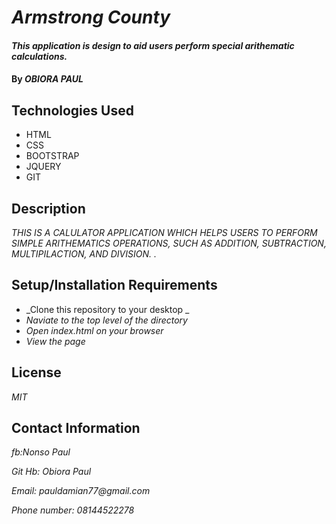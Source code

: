 # _Armstrong County_

#### _This application is design to aid users perform special arithematic calculations._

#### By _**OBIORA PAUL**_

## Technologies Used

* HTML
* CSS
* BOOTSTRAP
* JQUERY
* GIT

## Description

_THIS IS A CALULATOR APPLICATION WHICH HELPS USERS TO PERFORM SIMPLE ARITHEMATICS OPERATIONS, SUCH AS ADDITION, SUBTRACTION, MULTIPILACTION, AND DIVISION. ._

## Setup/Installation Requirements

* _Clone this repository to your desktop _
* _Naviate to the top level of the directory_
* _Open index.html on  your browser_
* _View the page_



## License

_MIT_

## Contact Information

_fb:Nonso Paul_

_Git Hb: Obiora Paul_

_Email: pauldamian77@gmail.com_

_Phone number: 08144522278_